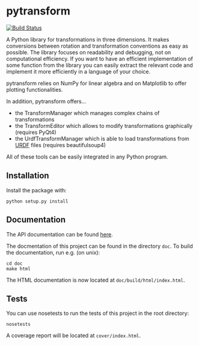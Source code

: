 # pytransform

[![Build Status](https://travis-ci.org/rock-learning/pytransform.svg?branch=master)](https://travis-ci.org/rock-learning/pytransform)

A Python library for transformations in three dimensions. It makes conversions
between rotation and transformation conventions as easy as possible. The
library focuses on readability and debugging, not on computational efficiency.
If you want to have an efficient implementation of some function from the
library you can easily extract the relevant code and implement it more
efficiently in a language of your choice.

pytransform relies on NumPy for linear algebra and on Matplotlib to offer
plotting functionalities.

In addition, pytransform offers...

* the TransformManager which manages complex chains of transformations
* the TransformEditor which allows to modify transformations graphically
  (requires PyQt4)
* the UrdfTransformManager which is able to load transformations from
  [URDF](http://wiki.ros.org/urdf) files (requires beautifulsoup4)

All of these tools can be easily integrated in any Python program.

## Installation

Install the package with:

    python setup.py install

## Documentation

The API documentation can be found
[here](https://rock-learning.github.io/pytransform/).

The docmentation of this project can be found in the directory `doc`. To
build the documentation, run e.g. (on unix):

    cd doc
    make html

The HTML documentation is now located at `doc/build/html/index.html`.

## Tests

You can use nosetests to run the tests of this project in the root directory:

    nosetests

A coverage report will be located at `cover/index.html`.
